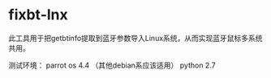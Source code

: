 # fixbt-lnx

此工具用于把getbtinfo提取到蓝牙参数导入Linux系统，从而实现蓝牙鼠标多系统共用。

测试环境：
parrot os 4.4 （其他debian系应该适用）
python 2.7
